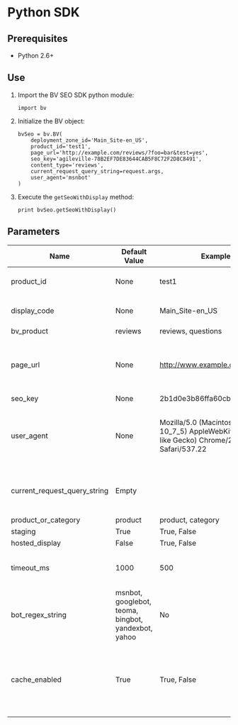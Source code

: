 # Python SDK

## Prerequisites

* Python 2.6+

## Use

1. Import the BV SEO SDK python module:

	`
	import bv
	`
	
2. Initialize the BV object:

	```
    bvSeo = bv.BV(
        deployment_zone_id='Main_Site-en_US',
        product_id='test1',
        page_url='http://example.com/reviews/?foo=bar&test=yes',
        seo_key='agileville-78B2EF7DE83644CAB5F8C72F2D8C8491', 
        content_type='reviews',
        current_request_query_string=request.args,
        user_agent='msnbot'
    )
	```
	
3. Execute the `getSeoWithDisplay` method:

	```
	print bvSeo.getSeoWithDisplay()
	```
	
## Parameters

Name | Default Value | Example Values | Required | Notes
------ | ------------- | ------------ | ------------ | ------------
product_id |  None | test1 | Yes | This will match the value of the product External ID in the XML product feed.  |
display_code |  None | Main_Site-en_US | Yes | Default display code. Will vary when implementing on different locales/languages. |
bv_product | reviews | reviews, questions | No | |
page_url | None |  http://www.example.com/pdp/test1 | Yes | Pass the URL of the current page to this parameter. For example, using the Flask framework, you would pass `request.path` to this parameter. |
seo_key |  None | 2b1d0e3b86ffa60cb2079dea11135c1e | Yes | |
user_agent | None | Mozilla/5.0 (Macintosh; Intel Mac OS X 10_7_5) AppleWebKit/537.22 (KHTML, like Gecko) Chrome/25.0.1364.152 Safari/537.22 | Yes | Pass the user agent string of the request to this parameter. For example, using the Flask framework, you would pass `request.headers.get('User-Agent')` to this parameter. |
current_request_query_string | Empty | | Yes | Pass the current request query string as a `dict` object. For example, using the Flask framework, you would pass `request.args`. |
product_or_category | product | product, category | No | |
staging |  True | True, False | No | |
hosted_display | False | True, False | No | |
timeout_ms | 1000 | 500 | No | Integer in ms. Determines how much time the request will be given before timing out. |
bot_regex_string | msnbot, googlebot, teoma, bingbot, yandexbot, yahoo | No | Any valid regex | Regular expression used to determine whether or not the current request is a bot (checking against user agent header). |
cache_enabled | True | True, False | No | Enables caching results of an object so that calling the same object's accessor methods multiple times won't go through the whole process multiple times. It returns the previous response if there was one. |
